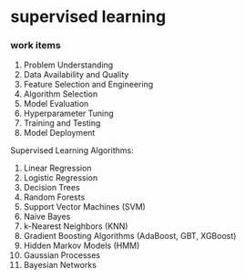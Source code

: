 # supervised learning

### work items

1. Problem Understanding
2. Data Availability and Quality
3. Feature Selection and Engineering
4. Algorithm Selection
5. Model Evaluation
6. Hyperparameter Tuning
7. Training and Testing
8. Model Deployment

Supervised Learning Algorithms:
1. Linear Regression
2. Logistic Regression
3. Decision Trees
4. Random Forests
5. Support Vector Machines (SVM)
6. Naive Bayes
7. k-Nearest Neighbors (KNN)
8. Gradient Boosting Algorithms (AdaBoost, GBT, XGBoost)
9. Hidden Markov Models (HMM)
10. Gaussian Processes
11. Bayesian Networks
